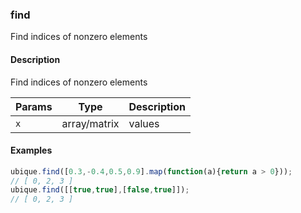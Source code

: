 ### find
Find indices of nonzero elements


#### Description

Find indices of nonzero elements


|Params|Type|Description
|---------|----|-----------
|`x` | array/matrix | values


#### Examples

```js
ubique.find([0.3,-0.4,0.5,0.9].map(function(a){return a > 0}));
// [ 0, 2, 3 ]
ubique.find([[true,true],[false,true]]);
// [ 0, 2, 3 ]
```

